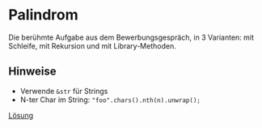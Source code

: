 # Palindrom

Die berühmte Aufgabe aus dem Bewerbungsgespräch, in 3 Varianten: mit Schleife, mit Rekursion und mit Library-Methoden.

## Hinweise

* Verwende `&str` für Strings
* N-ter Char im String: `"foo".chars().nth(n).unwrap();`

[Lösung](loesung.md)
